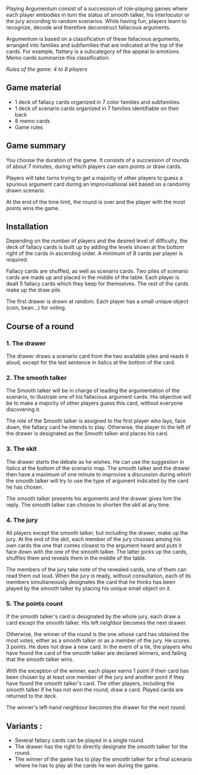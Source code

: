 ﻿Playing Argumentum consist of a succession of role-playing games where each player embodies in turn the status of smooth talker, his interlocutor or the jury according to random scenarios. While having fun, players learn to recognize, decode and therefore deconstruct fallacious arguments.

Argumentum is based on a classification of these fallacious arguments, arranged into families and subfamilies that are indicated at the top of the cards. For example, flattery is a subcategory of the appeal to emotions. Memo cards summarize this classification.

*Rules of the game: 4 to 8 players*

## Game material

*   1 deck of fallacy cards organized in 7 color families and subfamilies.
*   1 deck of scenario cards organized in 7 families identifiable on their back
*   8 memo cards
*   Game rules

## Game summary

You choose the duration of the game. It consists of a succession of rounds of about 7 minutes, during which players can earn points or draw cards. 

Players will take turns trying to get a majority of other players to guess a spurious argument card during an improvisational skit based on a randomly drawn scenario.

At the end of the time limit, the round is over and the player with the most points wins the game.

## Installation

Depending on the number of players and the desired level of difficulty, the deck of fallacy cards is built up by adding the levels shown at the bottom right of the cards in ascending order. A minimum of 8 cards per player is required. 

Fallacy cards are shuffled, as well as scenario cards. Two piles of scenario cards are made up and placed in the middle of the table. Each player is dealt 5 fallacy cards which they keep for themselves. The rest of the cards make up the draw pile. 

The first drawer is drawn at random. Each player has a small unique object (coin, bean...) for voting.

## Course of a round

### 1.       The drawer

The drawer draws a scenario card from the two available piles and reads it aloud, except for the last sentence in italics at the bottom of the card.

### 2.       The smooth talker

The Smooth talker will be in charge of leading the argumentation of the scenario, to illustrate one of his fallacious argument cards. His objective will be to make a majority of other players guess this card, without everyone discovering it.

The role of the Smooth talker is assigned to the first player who lays, face down, the fallacy card he intends to play. Otherwise, the player to the left of the drawer is designated as the Smooth talker and places his card.

### 3.       The skit

The drawer starts the debate as he wishes. He can use the suggestion in italics at the bottom of the scenario map. The smooth talker and the drawer then have a maximum of one minute to improvise a discussion during which the smooth talker will try to use the type of argument indicated by the card he has chosen.

 The smooth talker presents his arguments and the drawer gives him the reply. The smooth talker can choose to shorten the skit at any time.

### 4.       The jury

All players except the smooth talker, but including the drawer, make up the jury. At the end of the skit, each member of the jury chooses among his own cards the one that comes closest to the argument heard and puts it face down with the one of the smooth talker. The latter picks up the cards, shuffles them and reveals them in the middle of the table.

The members of the jury take note of the revealed cards, one of them can read them out loud. When the jury is ready, without consultation, each of its members simultaneously designates the card that he thinks has been played by the smooth talker by placing his unique small object on it.

### 5.       The points count

If the smooth talker's card is designated by the whole jury, each draw a card except the smooth talker. His left neighbor becomes the next drawer.

Otherwise, the winner of the round is the one whose card has obtained the most votes, either as a smooth talker or as a member of the jury. He scores 3 points. He does not draw a new card. In the event of a tie, the players who have found the card of the smooth talker are declared winners, and failing that the smooth talker wins.

With the exception of the winner, each player earns 1 point if their card has been chosen by at least one member of the jury and another point if they have found the smooth talker's card. The other players, including the smooth talker if he has not won the round, draw a card. Played cards are returned to the deck.

The winner's left-hand neighbour becomes the drawer for the next round.

## Variants :

*	Several fallacy cards can be played in a single round.
*	The drawer has the right to directly designate the smooth talker for the round.	
*	The winner of the game has to play the smooth talker for a final scenario where he has to play all the cards he won during the game.